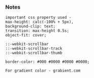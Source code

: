 ### Notes

    important css property used -
    max-height: calc(-100% + 5px),
    background-clip: text;
    transition: max-height 0.5s;
    object-fit: cover;

    ::-webkit-scrollbar
    ::-webkit-scrollbar-track
    ::-webkit-scrollbar-thumb

    border-color: #000 #0000 #0000 #0000;

    For gradient color - grabient.com
